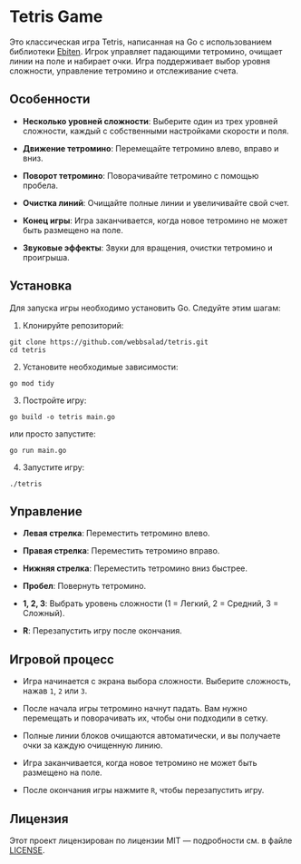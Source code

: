 # Tetris Game

Это классическая игра Tetris, написанная на Go с использованием библиотеки [Ebiten](https://github.com/hajimehoshi/ebiten). Игрок управляет падающими тетромино, очищает линии на поле и набирает очки. Игра поддерживает выбор уровня сложности, управление тетромино и отслеживание счета.

  

## Особенности

- **Несколько уровней сложности**: Выберите один из трех уровней сложности, каждый с собственными настройками скорости и поля.

- **Движение тетромино**: Перемещайте тетромино влево, вправо и вниз.

- **Поворот тетромино**: Поворачивайте тетромино с помощью пробела.

- **Очистка линий**: Очищайте полные линии и увеличивайте свой счет.

- **Конец игры**: Игра заканчивается, когда новое тетромино не может быть размещено на поле.

- **Звуковые эффекты**: Звуки для вращения, очистки тетромино и проигрыша.

  

## Установка

Для запуска игры необходимо установить Go. Следуйте этим шагам:

  

1. Клонируйте репозиторий:
```
git clone https://github.com/webbsalad/tetris.git
cd tetris

```


2. Установите необходимые зависимости:
```
go mod tidy

```


3. Постройте игру:
```
go build -o tetris main.go

```

или просто запустите:
```
go run main.go

```
  

4. Запустите игру:
```
./tetris

```

  

## Управление

- **Левая стрелка**: Переместить тетромино влево.

- **Правая стрелка**: Переместить тетромино вправо.

- **Нижняя стрелка**: Переместить тетромино вниз быстрее.

- **Пробел**: Повернуть тетромино.

- **1, 2, 3**: Выбрать уровень сложности (1 = Легкий, 2 = Средний, 3 = Сложный).

- **R**: Перезапустить игру после окончания.

  

## Игровой процесс

- Игра начинается с экрана выбора сложности. Выберите сложность, нажав `1`, `2` или `3`.

- После начала игры тетромино начнут падать. Вам нужно перемещать и поворачивать их, чтобы они подходили в сетку.

- Полные линии блоков очищаются автоматически, и вы получаете очки за каждую очищенную линию.

- Игра заканчивается, когда новое тетромино не может быть размещено на поле.

- После окончания игры нажмите `R`, чтобы перезапустить игру.

  

## Лицензия

Этот проект лицензирован по лицензии MIT — подробности см. в файле [LICENSE](LICENSE).